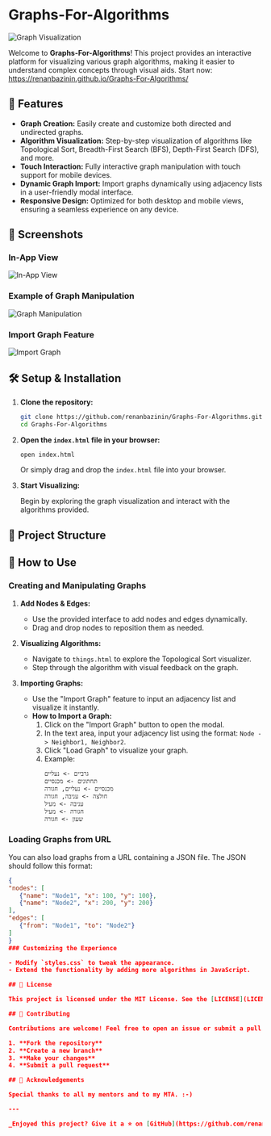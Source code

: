 ﻿# Graphs-For-Algorithms

![Graph Visualization](https://i.imgur.com/WxVJGnE.png)

Welcome to **Graphs-For-Algorithms**! This project provides an interactive platform for visualizing various graph algorithms, making it easier to understand complex concepts through visual aids.
Start now: https://renanbazinin.github.io/Graphs-For-Algorithms/
## 🚀 Features

- **Graph Creation:** Easily create and customize both directed and undirected graphs.
- **Algorithm Visualization:** Step-by-step visualization of algorithms like Topological Sort, Breadth-First Search (BFS), Depth-First Search (DFS), and more.
- **Touch Interaction:** Fully interactive graph manipulation with touch support for mobile devices.
- **Dynamic Graph Import:** Import graphs dynamically using adjacency lists in a user-friendly modal interface.
- **Responsive Design:** Optimized for both desktop and mobile views, ensuring a seamless experience on any device.

## 📸 Screenshots

### In-App View
![In-App View](https://i.imgur.com/x9pgo3f.png)

### Example of Graph Manipulation
![Graph Manipulation](https://i.imgur.com/GUzC59L.png)

### Import Graph Feature
![Import Graph](https://i.imgur.com/cWHnzNf.png)

## 🛠️ Setup & Installation

1. **Clone the repository:**

    ```bash
    git clone https://github.com/renanbazinin/Graphs-For-Algorithms.git
    cd Graphs-For-Algorithms
    ```

2. **Open the `index.html` file in your browser:**

    ```bash
    open index.html
    ```

    Or simply drag and drop the `index.html` file into your browser.

3. **Start Visualizing:**

   Begin by exploring the graph visualization and interact with the algorithms provided.

## 📂 Project Structure


## 🔮 How to Use

### Creating and Manipulating Graphs

1. **Add Nodes & Edges:**
   - Use the provided interface to add nodes and edges dynamically.
   - Drag and drop nodes to reposition them as needed.

2. **Visualizing Algorithms:**
   - Navigate to `things.html` to explore the Topological Sort visualizer.
   - Step through the algorithm with visual feedback on the graph.

3. **Importing Graphs:**
   - Use the "Import Graph" feature to input an adjacency list and visualize it instantly.
   - **How to Import a Graph:**
     1. Click on the "Import Graph" button to open the modal.
     2. In the text area, input your adjacency list using the format: `Node -> Neighbor1, Neighbor2`.
     3. Click "Load Graph" to visualize your graph.
     4. Example:
        ```
        גרביים -> נעליים
        תחתונים -> מכנסיים
        מכנסיים -> נעליים, חגורה
        חולצה -> עניבה, חגורה
        עניבה -> מעיל
        חגורה -> מעיל
        שעון -> חגורה
        ```

### Loading Graphs from URL

   You can also load graphs from a URL containing a JSON file. The JSON should follow this format:

   ```json
   {
   "nodes": [
      {"name": "Node1", "x": 100, "y": 100},
      {"name": "Node2", "x": 200, "y": 200}
   ],
   "edges": [
      {"from": "Node1", "to": "Node2"}
   ]
   }
### Customizing the Experience

- Modify `styles.css` to tweak the appearance.
- Extend the functionality by adding more algorithms in JavaScript.

## 📜 License

This project is licensed under the MIT License. See the [LICENSE](LICENSE) file for more details.

## 🤝 Contributing

Contributions are welcome! Feel free to open an issue or submit a pull request.

1. **Fork the repository**
2. **Create a new branch**
3. **Make your changes**
4. **Submit a pull request**

## 🌟 Acknowledgements

Special thanks to all my mentors and to my MTA. :-)

---

_Enjoyed this project? Give it a ⭐ on [GitHub](https://github.com/renanbazinin/Graphs-For-Algorithms)!_
